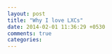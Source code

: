```yaml
---
layout: post
title: "Why I love LXCs"
date: 2014-02-01 11:36:29 +0530
comments: true
categories: 
---
```

